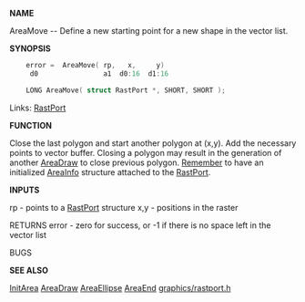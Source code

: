 
**NAME**

AreaMove -- Define a new starting point for a new
shape in the vector list.


**SYNOPSIS**

```c
    error =  AreaMove( rp,   x,     y)
     d0                a1  d0:16  d1:16

    LONG AreaMove( struct RastPort *, SHORT, SHORT );

```
Links: [RastPort](_00AF) 

**FUNCTION**

Close  the last polygon and start another polygon
at  (x,y). Add the necessary  points  to  vector
buffer. Closing a polygon may result in the generation
of another [AreaDraw](AreaDraw) to close previous polygon.
[Remember](_00D4) to have an initialized [AreaInfo](_00AF) structure attached
to the [RastPort](_00AF).

**INPUTS**

rp  - points to a [RastPort](_00AF) structure
x,y - positions in the raster

RETURNS
error - zero for success, or -1 if there is no space left in the
vector list

BUGS

**SEE ALSO**

[InitArea](InitArea) [AreaDraw](AreaDraw) [AreaEllipse](AreaEllipse) [AreaEnd](AreaEnd) [graphics/rastport.h](_00AF)
